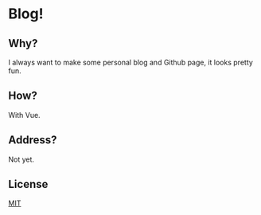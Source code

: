 # Blog!

## Why?  
I always want to make some personal blog and Github page, it looks pretty fun.

## How?  
With Vue.

## Address?  
Not yet.

## License  
[MIT](LICENSE)